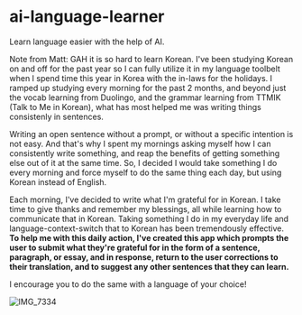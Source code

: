 # ai-language-learner
Learn language easier with the help of AI.

Note from Matt:
GAH it is so hard to learn Korean. I've been studying Korean on and off for the past year so I can fully utilize it in my language toolbelt when I spend time this year in Korea with the in-laws for the holidays. I ramped up studying every morning for the past 2 months, and beyond just the vocab learning from Duolingo, and the grammar learning from TTMIK (Talk to Me in Korean), what has most helped me was writing things consistenly in sentences.

Writing an open sentence without a prompt, or without a specific intention is not easy. And that's why I spent my mornings asking myself how I can consistently write something, and reap the benefits of getting something else out of it at the same time. So, I decided I would take something I do every morning and force myself to do the same thing each day, but using Korean instead of English.

Each morning, I've decided to write what I'm grateful for in Korean. I take time to give thanks and remember my blessings, all while learning how to communicate that in Korean. Taking something I do in my everyday life and language-context-switch that to Korean has been tremendously effective. **To help me with this daily action, I've created this app which prompts the user to submit what they're grateful for in the form of a sentence, paragraph, or essay, and in response, return to the user corrections to their translation, and to suggest any other sentences that they can learn.** 

I encourage you to do the same with a language of your choice!

![IMG_7334](https://github.com/user-attachments/assets/1165ac6d-dce2-48c1-a9fa-a98beda9d6b3)
